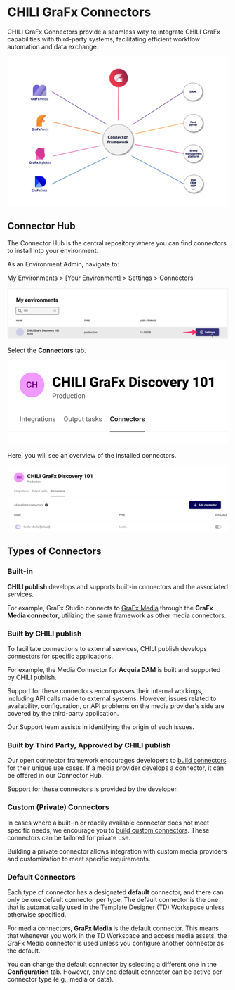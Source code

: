 # CHILI GraFx Connectors

CHILI GraFx Connectors provide a seamless way to integrate CHILI GraFx capabilities with third-party systems, facilitating efficient workflow automation and data exchange.

![ui](connector1.png)

## Connector Hub

The Connector Hub is the central repository where you can find connectors to install into your environment.

As an Environment Admin, navigate to:

My Environments > [Your Environment] > Settings > Connectors

![screenshot-full](ch01.png)

Select the **Connectors** tab.

![screenshot-full](ch02.png)

Here, you will see an overview of the installed connectors.

![screenshot-full](ch03.png)

## Types of Connectors

### Built-in

**CHILI publish** develops and supports built-in connectors and the associated services.

For example, GraFx Studio connects to [GraFx Media](../../../GraFx-Media/) through the **GraFx Media connector**, utilizing the same framework as other media connectors.

### Built by CHILI publish

To facilitate connections to external services, CHILI publish develops connectors for specific applications.

For example, the Media Connector for **Acquia DAM** is built and supported by CHILI publish.

Support for these connectors encompasses their internal workings, including API calls made to external systems. However, issues related to availability, configuration, or API problems on the media provider's side are covered by the third-party application.

Our Support team assists in identifying the origin of such issues.

### Built by Third Party, Approved by CHILI publish

Our open connector framework encourages developers to [build connectors](../../../GraFx-Developers/connectors/connectors-introduction/) for their unique use cases. If a media provider develops a connector, it can be offered in our Connector Hub.

Support for these connectors is provided by the developer.

### Custom (Private) Connectors

In cases where a built-in or readily available connector does not meet specific needs, we encourage you to [build custom connectors](../../../GraFx-Developers/connectors/connectors-introduction/). These connectors can be tailored for private use.

Building a private connector allows integration with custom media providers and customization to meet specific requirements.

### Default Connectors

Each type of connector has a designated **default** connector, and there can only be one default connector per type. The default connector is the one that is automatically used in the Template Designer (TD) Workspace unless otherwise specified.

For media connectors, **GraFx Media** is the default connector. This means that whenever you work in the TD Workspace and access media assets, the GraFx Media connector is used unless you configure another connector as the default.

You can change the default connector by selecting a different one in the **Configuration** tab. However, only one default connector can be active per connector type (e.g., media or data).